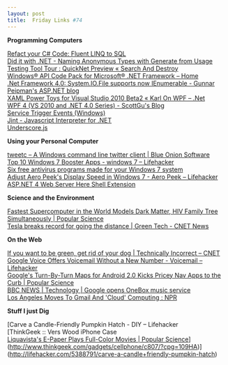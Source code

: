 ```yaml
---
layout: post
title:  Friday Links #74
---
```

**Programming Computers**

[Refact your C# Code: Fluent LINQ to SQL](http://refact.blogspot.com/2009/10/fluent-linq-to-sql.html)   
[Did it with .NET - Naming Anonymous Types with Generate from Usage](http://diditwith.net/2009/10/24/NamingAnonymousTypesWithGenerateFromUsage.aspx)   
[Testing Tool Tour : QuickNet Preview « Search And Destroy ](http://kilfour.wordpress.com/2009/08/02/testing-tool-tour-quicknet-preview/)   
[Windows® API Code Pack for Microsoft® .NET Framework – Home](http://code.msdn.microsoft.com/WindowsAPICodePack#)   
[.Net Framework 4.0: System.IO.File supports now IEnumerable - Gunnar Peipman's ASP.NET blog](http://weblogs.asp.net/gunnarpeipman/archive/2009/10/26/net-framework-4-0-system-io-file-supports-now-ienumerable-lt-string-gt.aspx)   
[XAML Power Toys for Visual Studio 2010 Beta2 « Karl On WPF – .Net ](http://karlshifflett.wordpress.com/2009/10/25/xaml-power-toys-for-visual-studio-2010-beta2/)   
[WPF 4 (VS 2010 and .NET 4.0 Series) - ScottGu's Blog ](http://weblogs.asp.net/scottgu/archive/2009/10/26/wpf-4-vs-2010-and-net-4-0-series.aspx)   
[Service Trigger Events (Windows)](http://msdn.microsoft.com/en-us/library/dd405513%28VS.85,lightweight%29.aspx)   
[Jint - Javascript Interpreter for .NET](http://jint.codeplex.com/)   
[Underscore.js](http://documentcloud.github.com/underscore/#invoke)

**Using your Personal Computer**

[tweetc – A Windows command line twitter client | Blue Onion Software](/blog/post/2009/10/28/tweetc-a-windows-command-line-twitter-client)   
[Top 10 Windows 7 Booster Apps - windows 7 – Lifehacker ](http://lifehacker.com/5388948/top-10-windows-7-booster-apps)   
[Six free antivirus programs made for your Windows 7 system ](http://www.downloadsquad.com/2009/10/24/six-free-antivirus-programs-made-for-your-windows-7-system/)   
[Adjust Aero Peek's Display Speed in Windows 7 - Aero Peek – Lifehacker ](http://lifehacker.com/5389912/adjust-aero-peeks-display-speed-in-windows-7)   
[ASP.NET 4 Web Server Here Shell Extension ](http://haacked.com/archive/2009/10/27/aspnet4-webserver-here-shell-extension.aspx)

**Science and the Environment**

[Fastest Supercomputer in the World Models Dark Matter, HIV Family Tree Simultaneously | Popular Science](http://www.popsci.com/technology/article/2009-10/los-alamos-super-computer-models-dark-matter-hiv-family-tree)   
[Tesla breaks record for going the distance | Green Tech - CNET News ](http://news.cnet.com/8301-11128_3-10384984-54.html?part=rss&subj=news&tag=2547-1_3-0-5)

**On the Web**

[If you want to be green, get rid of your dog | Technically Incorrect – CNET ](http://news.cnet.com/8301-17852_3-10382695-71.html?part=rss&subj=news&tag=2547-1_3-0-5)   
[Google Voice Offers Voicemail Without a New Number - Voicemail – Lifehacker ](http://lifehacker.com/5390308/google-voice-offers-voicemail-without-a-new-number)   
[Google's Turn-By-Turn Maps for Android 2.0 Kicks Pricey Nav Apps to the Curb | Popular Science](http://www.popsci.com/gadgets/article/2009-10/google-maps-android-20-kicks-pricey-nav-apps-curb)   
[BBC NEWS | Technology | Google opens OneBox music service ](http://news.bbc.co.uk/2/hi/technology/8331290.stm)   
[Los Angeles Moves To Gmail And 'Cloud' Computing : NPR ](http://www.npr.org/templates/story/story.php?storyId=114300948&ft=1&f=1019)

**Stuff I just Dig**

[Carve a Candle-Friendly Pumpkin Hatch - DIY – Lifehacker   
[ThinkGeek :: Vers Wood iPhone Case   
[Liquavista's E-Paper Plays Full-Color Movies | Popular Science](http://www.popsci.com/technology/article/2009-10/video-liquavistas-e-paper-plays-movies-and-permits-notes)](http://www.thinkgeek.com/gadgets/cellphone/c807/?cpg=109HA)](http://lifehacker.com/5388791/carve-a-candle+friendly-pumpkin-hatch)
